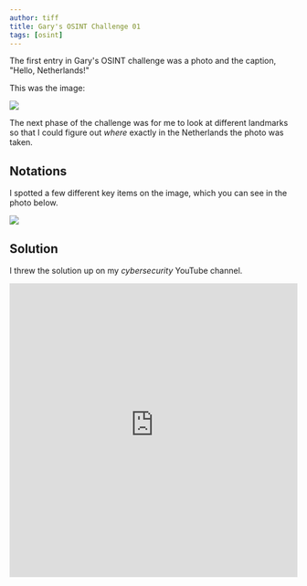 ```yaml
---
author: tiff
title: Gary's OSINT Challenge 01
tags: [osint]
---
```


The first entry in Gary's OSINT challenge was a photo and the caption, "Hello, Netherlands!"

<!--truncate-->

This was the image:

![](/img/blog/goc-02.jpeg)

The next phase of the challenge was for me to look at different landmarks so that I could figure out *where* exactly in the Netherlands the photo was taken.

## Notations

I spotted a few different key items on the image, which you can see in the photo below.

![](/img/blog/garys-osint-challenge-01.jpeg)

## Solution

I threw the solution up on my *cybersecurity* YouTube channel.

<iframe width="100%" height="515" src="https://www.youtube-nocookie.com/embed/b-Y5LSEsgi0?si=VWAzO5qEbXdK76dQ" title="YouTube video player" frameborder="0" allow="accelerometer; autoplay; clipboard-write; encrypted-media; gyroscope; picture-in-picture; web-share" allowfullscreen></iframe>

